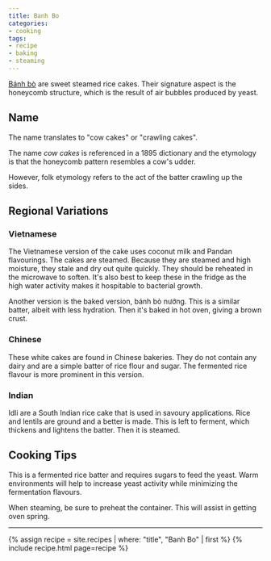 ```yaml
---
title: Banh Bo
categories:
- cooking
tags:
- recipe
- baking
- steaming
---
```


[Bánh bò][1] are sweet steamed rice cakes.
Their signature aspect is the honeycomb structure, which is the result of air bubbles produced by yeast.

[1]: https://en.wikipedia.org/wiki/B%C3%A1nh_b%C3%B2

## Name

The name translates to "cow cakes" or "crawling cakes".

The name *cow cakes* is referenced in a 1895 dictionary and the etymology is that the honeycomb pattern resembles
a cow's udder.

However, folk etymology refers to the act of the batter crawling up the sides.

## Regional Variations

### Vietnamese

The Vietnamese version of the cake uses coconut milk and Pandan flavourings.
The cakes are steamed.
Because they are steamed and high moisture, they stale and dry out quite quickly.
They should be reheated in the microwave to soften.
It's also best to keep these in the fridge as the high water activity makes it hospitable to bacterial growth.

Another version is the baked version, bánh bò nướng.
This is a similar batter, albeit with less hydration.
Then it's baked in hot oven, giving a brown crust.

### Chinese

These white cakes are found in Chinese bakeries.
They do not contain any dairy and are a simple batter of rice flour and sugar.
The fermented rice flavour is more prominent in this version.

### Indian

Idli are a South Indian rice cake that is used in savoury applications.
Rice and lentils are ground and a better is made.
This is left to ferment, which thickens and lightens the batter.
Then it is steamed.

## Cooking Tips

This is a fermented rice batter and requires sugars to feed the yeast.
Warm environments will help to increase yeast activity while minimizing the fermentation flavours.

When steaming, be sure to preheat the container.
This will assist in getting oven spring.

---

{% assign recipe = site.recipes | where: "title",  "Banh Bo" | first %}
{% include recipe.html page=recipe %}
